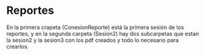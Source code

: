 # Reportes
En la primera crapeta (ConexionReporte) está la primera sesión de los reportes, 
y en la segunda carpeta (Sesion2) hay dos subcarpetas que estan la sesion2 y la sesion3 con los pdf creados y
todo lo necesario para crearlos.
